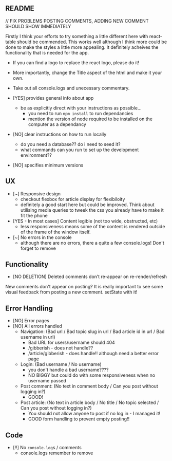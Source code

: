 ## README

// FIX PROBLEMS POSTING COMMENTS, ADDING NEW COMMENT SHOULD SHOW IMMEDIATELY

Firstly I think your efforts to try something a little different here with react-table should be commended. This works well although I think more could be done to make the styles a little more appealing. It definitely acheives the functionality that is needed for the app.

- If you can find a logo to replace the react logo, please do it!
- More importantly, change the Title aspect of the html and make it your own.
- Take out all console.logs and unecessary commentary.

- [YES] provides general info about app

  - be as explicitly direct with your instructions as possible...
    - you need to run `npm install` to run dependancies
    - mention the version of node required to be installed on the computer as a dependancy

- [NO] clear instructions on how to run locally
  - do you need a database?? do i need to seed it?
  - what commands can you run to set up the development environment??
- [NO] specifies minimum versions

## UX

- [~] Responsive design
  - checkout flexbox for article display for flexibiloity
  - definitely a good start here but could be improved. Think about utilising media queries to tweek the css you already have to make it fit the phone
- [YES - In most cases] Content legible (not too wide, obstructed, etc)
  - less responsiveness means some of the content is rendered outside of the frame of the window itself.
- [~] No errors in the console
  - although there are no errors, there a quite a few console.logs! Don't forget to remove

## Functionality

- [NO DELETION] Deleted comments don’t re-appear on re-render/refresh

New comments don't appear on posting? It is really important to see some visual feedback from posting a new comment. setState with it!

## Error Handling

- [NO] Error pages
- [NO] All errors handled
  - Navigation: (Bad url / Bad topic slug in url / Bad article id in url / Bad username in url)
    - Bad URL for users/username should 404
    - /gibberish - does not handle??
    - /article/gibberish - does handle!! although need a better error page
  - Login: (Bad username / No username)
    - you don't handle a bad username????
    - NO BIGGY but could do with some responsiveness when no username passed
  - Post comment: (No text in comment body / Can you post without logging in?)
    - GOOD!
  - Post article: (No text in article body / No title / No topic selected / Can you post without logging in?)
    - You should not allow anyone to post if no log in - I managed it!
    - GOOD form handling to prevent empty posting!!

## Code

- [!!] No `console.log`s / comments
  - console.logs remember to remove
